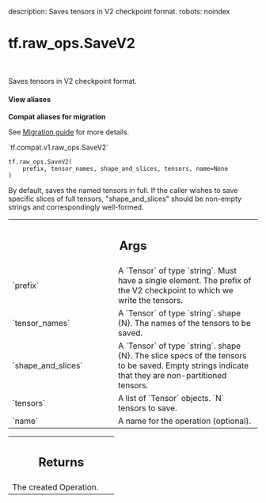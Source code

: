 description: Saves tensors in V2 checkpoint format.
robots: noindex

# tf.raw_ops.SaveV2

<!-- Insert buttons and diff -->

<table class="tfo-notebook-buttons tfo-api nocontent" align="left">

</table>



Saves tensors in V2 checkpoint format.


<section class="expandable">
  <h4 class="showalways">View aliases</h4>
  <p>
<b>Compat aliases for migration</b>
<p>See
<a href="https://www.tensorflow.org/guide/migrate">Migration guide</a> for
more details.</p>
<p>`tf.compat.v1.raw_ops.SaveV2`</p>
</p>
</section>

<pre class="devsite-click-to-copy prettyprint lang-py tfo-signature-link">
<code>tf.raw_ops.SaveV2(
    prefix, tensor_names, shape_and_slices, tensors, name=None
)
</code></pre>



<!-- Placeholder for "Used in" -->

By default, saves the named tensors in full.  If the caller wishes to save
specific slices of full tensors, "shape_and_slices" should be non-empty strings
and correspondingly well-formed.

<!-- Tabular view -->
 <table class="responsive fixed orange">
<colgroup><col width="214px"><col></colgroup>
<tr><th colspan="2"><h2 class="add-link">Args</h2></th></tr>

<tr>
<td>
`prefix`<a id="prefix"></a>
</td>
<td>
A `Tensor` of type `string`.
Must have a single element. The prefix of the V2 checkpoint to which we
write the tensors.
</td>
</tr><tr>
<td>
`tensor_names`<a id="tensor_names"></a>
</td>
<td>
A `Tensor` of type `string`.
shape {N}. The names of the tensors to be saved.
</td>
</tr><tr>
<td>
`shape_and_slices`<a id="shape_and_slices"></a>
</td>
<td>
A `Tensor` of type `string`.
shape {N}.  The slice specs of the tensors to be saved.
Empty strings indicate that they are non-partitioned tensors.
</td>
</tr><tr>
<td>
`tensors`<a id="tensors"></a>
</td>
<td>
A list of `Tensor` objects. `N` tensors to save.
</td>
</tr><tr>
<td>
`name`<a id="name"></a>
</td>
<td>
A name for the operation (optional).
</td>
</tr>
</table>



<!-- Tabular view -->
 <table class="responsive fixed orange">
<colgroup><col width="214px"><col></colgroup>
<tr><th colspan="2"><h2 class="add-link">Returns</h2></th></tr>
<tr class="alt">
<td colspan="2">
The created Operation.
</td>
</tr>

</table>

